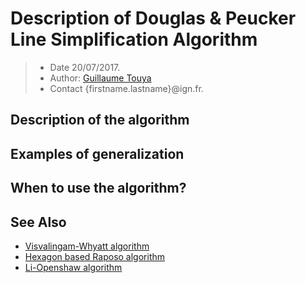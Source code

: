 # Description of Douglas & Peucker Line Simplification Algorithm

> - Date 20/07/2017.
> - Author: [Guillaume Touya][1]
> - Contact {firstname.lastname}@ign.fr.



Description of the algorithm
-------------



Examples of generalization
-------------


When to use the algorithm?
-------------



See Also
-------------
- [Visvalingam-Whyatt algorithm][2]
- [Hexagon based Raposo algorithm][3]
- [Li-Openshaw algorithm][4]


[1]: http://recherche.ign.fr/labos/cogit/english/cv.php?prenom=&nom=Touya
[2]: /algorithms/line/visvalingam.md
[3]: /algorithms/line/raposo.md
[4]: /algorithms/line/li_openshaw.md
